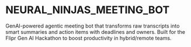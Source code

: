 # NEURAL_NINJAS_MEETING_BOT
GenAI-powered agentic meeting bot that transforms raw transcripts into smart summaries and action items with deadlines and owners. Built for the Flipr Gen AI Hackathon to boost productivity in hybrid/remote teams.
